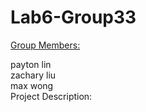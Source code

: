 # Lab6-Group33
<p><u>Group Members:</u></p>
	payton lin</br>
 	zachary liu </br>
	max wong
</br>Project Description:
